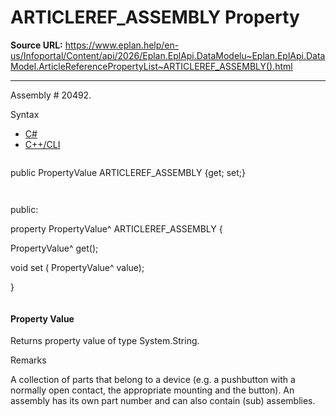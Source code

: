 # ARTICLEREF_ASSEMBLY Property

**Source URL:** https://www.eplan.help/en-us/Infoportal/Content/api/2026/Eplan.EplApi.DataModelu~Eplan.EplApi.DataModel.ArticleReferencePropertyList~ARTICLEREF_ASSEMBLY().html

---

Assembly # 20492.

Syntax

- [C#](#i-syntax-CS)
- [C++/CLI](#i-syntax-CPP2005)

```
```
public PropertyValue ARTICLEREF_ASSEMBLY {get; set;}
```
```

```
```
public:

property PropertyValue^ ARTICLEREF_ASSEMBLY {

   PropertyValue^ get();

   void set (    PropertyValue^ value);

}
```
```

#### Property Value

Returns property value of type System.String.

Remarks

A collection of parts that belong to a device (e.g. a pushbutton with a normally open contact, the appropriate mounting and the button). An assembly has its own part number and can also contain (sub) assemblies.
